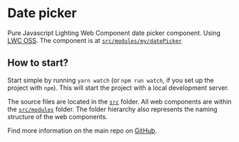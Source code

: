 # Date picker

Pure Javascript Lighting Web Component date picker component. Using [LWC OSS](https://lwc.dev/).
The component is at [`src/modules/my/datePicker`](./src/modules/my/datePicker)

## How to start?

Start simple by running `yarn watch` (or `npm run watch`, if you set up the project with `npm`). This will start the project with a local development server.

The source files are located in the [`src`](./src) folder. All web components are within the [`src/modules`](./src/modules) folder. The folder hierarchy also represents the naming structure of the web components.

Find more information on the main repo on [GitHub](https://github.com/muenzpraeger/lwc-create-app).
